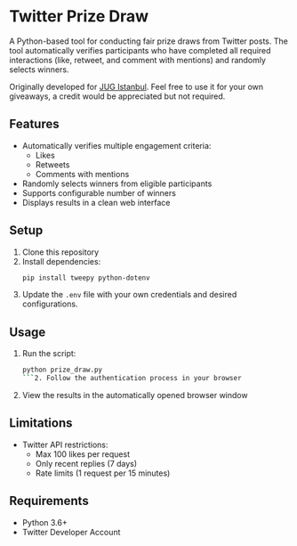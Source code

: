 # Twitter Prize Draw

A Python-based tool for conducting fair prize draws from Twitter posts.  The tool automatically verifies participants who have completed all required interactions (like, retweet, and comment with mentions) and randomly selects winners. 

Originally developed for [JUG Istanbul](https://www.jugistanbul.org/). Feel free to use it for your own giveaways, a credit would be appreciated but not required.

## Features

- Automatically verifies multiple engagement criteria:
  - Likes
  - Retweets
  - Comments with mentions
- Randomly selects winners from eligible participants
- Supports configurable number of winners
- Displays results in a clean web interface

## Setup

1. Clone this repository
2. Install dependencies:
   ```bash
   pip install tweepy python-dotenv
   ```
3. Update the `.env` file with your own credentials and desired configurations.

## Usage

1. Run the script:
   ```bash
   python prize_draw.py
   ```2. Follow the authentication process in your browser
3. View the results in the automatically opened browser window

## Limitations

- Twitter API restrictions:
  - Max 100 likes per request
  - Only recent replies (7 days)
  - Rate limits (1 request per 15 minutes)

## Requirements

- Python 3.6+
- Twitter Developer Account


